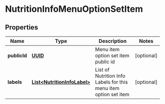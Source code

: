 
# NutritionInfoMenuOptionSetItem

## Properties
Name | Type | Description | Notes
------------ | ------------- | ------------- | -------------
**publicId** | [**UUID**](UUID.md) | Menu item option set item public id |  [optional]
**labels** | [**List&lt;NutritionInfoLabel&gt;**](NutritionInfoLabel.md) | List of Nutrition Info Labels for this menu item option set item |  [optional]



